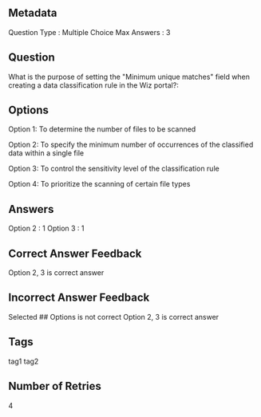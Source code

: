 ## Metadata
Question Type : Multiple Choice
Max Answers : 3

## Question
What is the purpose of setting the "Minimum unique matches" field when creating a data classification rule in the Wiz portal?:

## Options
Option 1: To determine the number of files to be scanned

Option 2: To specify the minimum number of occurrences of the classified data within a single file

Option 3: To control the sensitivity level of the classification rule

Option 4: To prioritize the scanning of certain file types

## Answers
Option 2 : 1
Option 3 : 1

## Correct Answer Feedback
Option 2, 3 is correct answer

## Incorrect Answer Feedback
Selected ## Options is not correct Option 2, 3 is correct answer

## Tags
tag1
tag2

## Number of Retries
4

